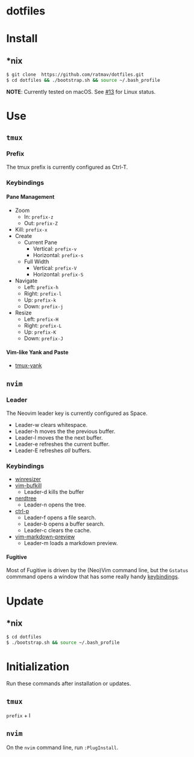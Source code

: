 dotfiles
========

# Install

## *nix

```bash
$ git clone  https://github.com/ratmav/dotfiles.git
$ cd dotfiles && ./bootstrap.sh && source ~/.bash_profile
```

**NOTE**: Currently tested on macOS. See [#13](https://github.com/ratmav/dotfiles/issues/13) for Linux status.

# Use

## `tmux`

### Prefix

The tmux prefix is currently configured as Ctrl-T.

### Keybindings

#### Pane Management

* Zoom
    * In: `prefix-z`
    * Out: `prefix-Z`
* Kill: `prefix-x`
* Create
    * Current Pane
        * Vertical: `prefix-v`
        * Horizontal: `prefix-s`
    * Full Width
        * Vertical: `prefix-V`
        * Horizontal: `prefix-S`
* Navigate
    * Left: `prefix-h`
    * Right: `prefix-l`
    * Up: `prefix-k`
    * Down: `prefix-j`
* Resize
    * Left: `prefix-H`
    * Right: `prefix-L`
    * Up: `prefix-K`
    * Down: `prefix-J`

#### Vim-like Yank and Paste

* [tmux-yank](https://github.com/tmux-plugins/tmux-yank#key-bindings)

## `nvim`

### Leader

The Neovim leader key is currently configured as Space.

* Leader-w clears whitespace.
* Leader-h moves the the previous buffer.
* Leader-l moves the the next buffer.
* Leader-e refreshes the current buffer.
* Leader-E refreshes *all* buffers.

### Keybindings

* [winresizer](https://github.com/simeji/winresizer#in-default-setting)
* [vim-bufkill](https://github.com/qpkorr/vim-bufkill#usage)
  * Leader-d kills the buffer
* [nerdtree](https://github.com/scrooloose/nerdtree/blob/master/doc/NERDTree.txt#L220)
  * Leader-n opens the tree.
* [ctrl-p](https://github.com/ctrlpvim/ctrlp.vim#basic-usage)
  * Leader-f opens a file search.
  * Leader-b opens a buffer search.
  * Leader-c clears the cache.
* [vim-markdown-preview](https://github.com/JamshedVesuna/vim-markdown-preview)
  * Leader-m loads a markdown preview.

#### Fugitive

Most of Fugitive is driven by the (Neo)Vim command line, but the `Gstatus` commmand opens a window that has some really handy [keybindings](https://github.com/tpope/vim-fugitive/blob/master/doc/fugitive.txt#L33).

# Update

## *nix

```bash
$ cd dotfiles
$ ./bootstrap.sh && source ~/.bash_profile
```

# Initialization

Run these commands after installation or updates.

## `tmux`

`prefix` + I

## `nvim`

On the `nvim` command line, run `:PlugInstall`.
